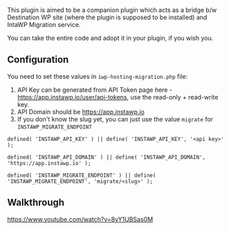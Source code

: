 This plugin is aimed to be a companion plugin which acts as a bridge b/w Destination WP site (where the plugin is supposed to be installed) and IntaWP Migration service. 

You can take the entire code and adopt it in your plugin, if you wish you. 

## Configuration

You need to set these values in `iwp-hosting-migration.php` file:

1. API Key can be generated from API Token page here - https://app.instawp.io/user/api-tokens, use the read-only + read-write key.
2. API Domain should be https://app.instawp.io
3. If you don't know the slug yet, you can just use the value `migrate` for `INSTAWP_MIGRATE_ENDPOINT` 

```
defined( 'INSTAWP_API_KEY' ) || define( 'INSTAWP_API_KEY', '<api key>' );

defined( 'INSTAWP_API_DOMAIN' ) || define( 'INSTAWP_API_DOMAIN', 'https://app.instawp.io' );

defined( 'INSTAWP_MIGRATE_ENDPOINT' ) || define( 'INSTAWP_MIGRATE_ENDPOINT', 'migrate/<slug>' );
```

## Walkthrough
https://www.youtube.com/watch?v=8yY1UBSas0M
